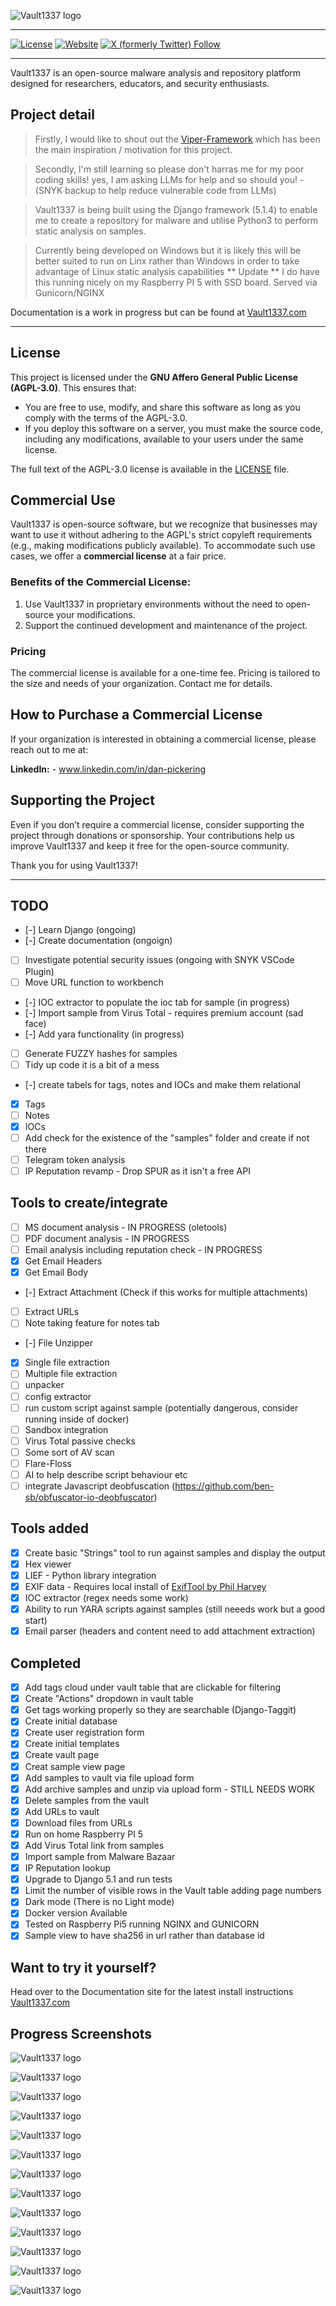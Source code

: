 ![Vault1337 logo](/vault/static/images/logos/png/logo-no-background.png "Vault1337 Logo")

---

[![License](https://img.shields.io/badge/AGPL-3.0--Clause-blue.svg)](https://github.com/DanDreadless/Vault1337/blob/main/LICENSE) [![Website](https://img.shields.io/website?url=https%3A%2F%2Fwww.vault1337.com%2F&label=Vault1337&link=https%3A%2F%2Fwww.vault1337.com%2F)](https://www.vault1337.com/)
 [![X (formerly Twitter) Follow](https://img.shields.io/twitter/follow/DanDreadless?link=https%3A%2F%2Fx.com%2FDanDreadless)](https://x.com/DanDreadless)

---

Vault1337 is an open-source malware analysis and repository platform designed for researchers, educators, and security enthusiasts.

## Project detail
> Firstly, I would like to shout out the [Viper-Framework](https://github.com/viper-framework) which has been the main inspiration /  motivation for this project.

> Secondly, I'm still learning so please don't harras me for my poor coding skills! yes, I am asking LLMs for help and so should you! - (SNYK backup to help reduce vulnerable code from LLMs)

> Vault1337 is being built using the Django framework (5.1.4) to enable me to create a repository for malware and utilise Python3 to perform static analysis on samples.

> Currently being developed on Windows but it is likely this will be better suited to run on Linx rather than Windows in order to take advantage of Linux static analysis capabilities
>  ** Update ** I do have this running nicely on my Raspberry PI 5 with SSD board. Served via Gunicorn/NGINX

Documentation is a work in progress but can be found at [Vault1337.com](https://www.vault1337.com)

---

## License

This project is licensed under the **GNU Affero General Public License (AGPL-3.0)**. This ensures that:
- You are free to use, modify, and share this software as long as you comply with the terms of the AGPL-3.0.
- If you deploy this software on a server, you must make the source code, including any modifications, available to your users under the same license.

The full text of the AGPL-3.0 license is available in the [LICENSE](LICENSE) file.

## Commercial Use

Vault1337 is open-source software, but we recognize that businesses may want to use it without adhering to the AGPL's strict copyleft requirements (e.g., making modifications publicly available). To accommodate such use cases, we offer a **commercial license** at a fair price.

### Benefits of the Commercial License:
1. Use Vault1337 in proprietary environments without the need to open-source your modifications.
2. Support the continued development and maintenance of the project.

### Pricing
The commercial license is available for a one-time fee. Pricing is tailored to the size and needs of your organization. Contact me for details.

## How to Purchase a Commercial License
If your organization is interested in obtaining a commercial license, please reach out to me at:

**LinkedIn:** - www.linkedin.com/in/dan-pickering

## Supporting the Project
Even if you don’t require a commercial license, consider supporting the project through donations or sponsorship. Your contributions help us improve Vault1337 and keep it free for the open-source community.

Thank you for using Vault1337!

---

## TODO

- [-] Learn Django (ongoing)
- [-] Create documentation (ongoign)
- [ ] Investigate potential security issues (ongoing with SNYK VSCode Plugin)
- [ ] Move URL function to workbench
- [-] IOC extractor to populate the ioc tab for sample (in progress)
- [-] Import sample from Virus Total - requires premium account (sad face)
- [-] Add yara functionality (in progress)
- [ ] Generate FUZZY hashes for samples
- [ ] Tidy up code it is a bit of a mess
- [-] create tabels for tags, notes and IOCs and make them relational
 - [x] Tags
 - [ ] Notes
 - [x] IOCs
- [ ] Add check for the existence of the "samples" folder and create if not there
- [ ] Telegram token analysis
- [ ] IP Reputation revamp - Drop SPUR as it isn't a free API

## Tools to create/integrate

- [ ] MS document analysis - IN PROGRESS (oletools)
- [ ] PDF document analysis - IN PROGRESS
- [ ] Email analysis including reputation check - IN PROGRESS
 - [x] Get Email Headers
 - [x] Get Email Body
 - [-] Extract Attachment (Check if this works for multiple attachments)
 - [ ] Extract URLs
- [ ] Note taking feature for notes tab
- [-] File Unzipper
 - [x] Single file extraction
 - [ ] Multiple file extraction
- [ ] unpacker
- [ ] config extractor
- [ ] run custom script against sample (potentially dangerous, consider running inside of docker)
- [ ] Sandbox integration
- [ ] Virus Total passive checks
- [ ] Some sort of AV scan
- [ ] Flare-Floss
- [ ] AI to help describe script behaviour etc
- [ ] integrate Javascript deobfuscation (https://github.com/ben-sb/obfuscator-io-deobfuscator)

## Tools added 

- [x] Create basic "Strings" tool to run against samples and display the output
- [x] Hex viewer
- [x] LIEF - Python library integration
- [x] EXIF data - Requires local install of [ExifTool by Phil Harvey](https://exiftool.org/)
- [x] IOC extractor (regex needs some work)
- [x] Ability to run YARA scripts against samples (still neeeds work but a good start)
- [x] Email parser (headers and content need to add attachment extraction) 

##  Completed

- [x] Add tags cloud under vault table that are clickable for filtering
- [x] Create "Actions" dropdown in vault table
- [x] Get tags working properly so they are searchable (Django-Taggit)
- [x] Create initial database
- [x] Create user registration form
- [x] Create initial templates
- [x] Create vault page
- [x] Creat sample view page
- [x] Add samples to vault via file upload form
- [x] Add archive samples and unzip via upload form - STILL NEEDS WORK
- [x] Delete samples from the vault
- [x] Add URLs to vault
- [X] Download files from URLs
- [x] Run on home Raspberry PI 5
- [x] Add Virus Total link from samples
- [x] Import sample from Malware Bazaar
- [x] IP Reputation lookup
- [x] Upgrade to Django 5.1 and run tests
- [x] Limit the number of visible rows in the Vault table adding page numbers
- [x] Dark mode (There is no Light mode)
- [x] Docker version Available
- [x] Tested on Raspberry Pi5 running NGINX and GUNICORN
- [x] Sample view to have sha256 in url rather than database id

## Want to try it yourself?

Head over to the Documentation site for the latest install instructions [Vault1337.com](https://www.vault1337.com)

## Progress Screenshots

![Vault1337 logo](/vault/static/images/screenshots/Home_Screen_loggedIn.png "Home Screen Logged In")

![Vault1337 logo](/vault/static/images/screenshots/Vault.png "Vault")

![Vault1337 logo](/vault/static/images/screenshots/Sample_View.png "Sample View")

![Vault1337 logo](/vault/static/images/screenshots/Tool_list.png "List Of Tools Available")

![Vault1337 logo](/vault/static/images/screenshots/Tool_View_Strings.png "Strings Tool In Use")

![Vault1337 logo](/vault/static/images/screenshots/Tool_View_LIEF.png "LIEF parser Tool In Use")

![Vault1337 logo](/vault/static/images/screenshots/Tool_View_EIOC.png "IOC Extractor Tool In Use")

![Vault1337 logo](/vault/static/images/screenshots/Sample_IOCs.png "View Of Extracted IOCs For Sample")

![Vault1337 logo](/vault/static/images/screenshots/IOCs.png "Full IOC Table")

![Vault1337 logo](/vault/static/images/screenshots/create_yara.png "Yara")

![Vault1337 logo](/vault/static/images/screenshots/ip_rep_1.png "IP Reputation")

![Vault1337 logo](/vault/static/images/screenshots/ip_rep_2.png "IP Reputation")

![Vault1337 logo](/vault/static/images/screenshots/Manage_Keys.png "Manage API Keys")
